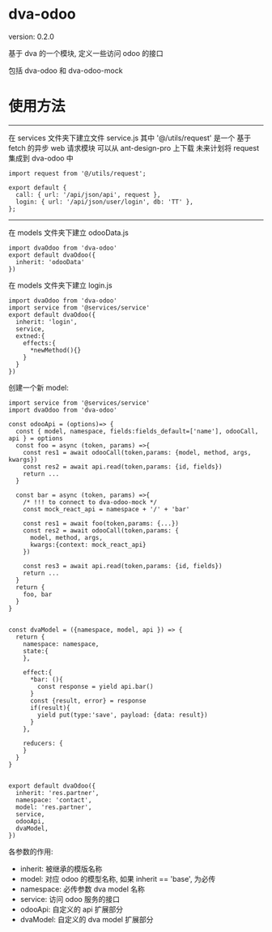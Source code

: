 # dva-odoo

version: 0.2.0

基于 dva 的一个模块, 定义一些访问 odoo 的接口

包括 dva-odoo 和 dva-odoo-mock

# 使用方法

---
在 services 文件夹下建立文件 service.js
其中 '@/utils/request' 是一个 基于 fetch 的异步 web 请求模块
可以从 ant-design-pro 上下载
未来计划将 request 集成到 dva-odoo 中

```
import request from '@/utils/request';

export default {
  call: { url: '/api/json/api', request },
  login: { url: '/api/json/user/login', db: 'TT' },
};
```
---
在 models 文件夹下建立 odooData.js
```
import dvaOdoo from 'dva-odoo'
export default dvaOdoo({
  inherit: 'odooData'
})

```

在 models 文件夹下建立 login.js
```
import dvaOdoo from 'dva-odoo'
import service from '@services/service'
export default dvaOdoo({
  inherit: 'login',
  service,
  extned:{
    effects:{
      *newMethod(){}
    }
  }
})

```

创建一个新 model:

```
import service from '@services/service'
import dvaOdoo from 'dva-odoo'

const odooApi = (options)=> {
  const { model, namespace, fields:fields_default=['name'], odooCall, api } = options
  const foo = async (token, params) =>{
    const res1 = await odooCall(token,params: {model, method, args, kwargs})
    const res2 = await api.read(token,params: {id, fields})
    return ...
  }
  
  const bar = async (token, params) =>{
    /* !!! to connect to dva-odoo-mock */
    const mock_react_api = namespace + '/' + 'bar'
    
    const res1 = await foo(token,params: {...})
    const res2 = await odooCall(token,params: {
      model, method, args, 
      kwargs:{context: mock_react_api}
    })
    
    const res3 = await api.read(token,params: {id, fields})
    return ...
  }
  return {
    foo, bar
  }
}


const dvaModel = ({namespace, model, api }) => {
  return {
    namespace: namespace,
    state:{
    },
      
    effect:{
      *bar: (){
        const response = yield api.bar()
      }
      const {result, error} = response
      if(result){
        yield put(type:'save', payload: {data: result})
      }
    },
      
    reducers: {
    }
  }
}


export default dvaOdoo({
  inherit: 'res.partner',
  namespace: 'contact',
  model: 'res.partner',
  service,
  odooApi,
  dvaModel,
})

```

各参数的作用:
* inherit: 被继承的模版名称
* model: 对应 odoo 的模型名称, 如果 inherit == 'base', 为必传
* namespace: 必传参数 dva model 名称
* service: 访问 odoo 服务的接口
* odooApi:  自定义的 api 扩展部分
* dvaModel: 自定义的 dva model 扩展部分


